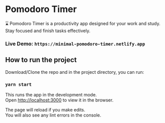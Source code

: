 # Pomodoro Timer

⌛ Pomodoro Timer is a productivity app designed for your work and study. Stay focused and finish tasks effectively.

### Live Demo: `https://minimal-pomodoro-timer.netlify.app`

## How to run the project

Download/Clone the repo and in the project directory, you can run:

### `yarn start`

This runs the app in the development mode.\
Open [http://localhost:3000](http://localhost:3000) to view it in the browser.

The page will reload if you make edits.\
You will also see any lint errors in the console.
